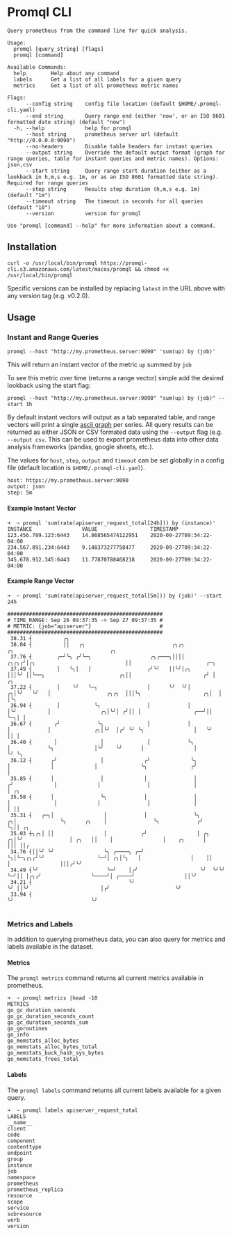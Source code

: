 # Promql CLI
```
Query prometheus from the command line for quick analysis.

Usage:
  promql [query_string] [flags]
  promql [command]

Available Commands:
  help        Help about any command
  labels      Get a list of all labels for a given query
  metrics     Get a list of all prometheus metric names

Flags:
      --config string    config file location (default $HOME/.promql-cli.yaml)
      --end string       Query range end (either 'now', or an ISO 8601 formatted date string) (default "now")
  -h, --help             help for promql
      --host string      prometheus server url (default "http://0.0.0.0:9090")
      --no-headers       Disable table headers for instant queries
      --output string    Override the default output format (graph for range queries, table for instant queries and metric names). Options: json,csv
      --start string     Query range start duration (either as a lookback in h,m,s e.g. 1m, or as an ISO 8601 formatted date string). Required for range queries
      --step string      Results step duration (h,m,s e.g. 1m) (default "1m")
      --timeout string   The timeout in seconds for all queries (default "10")
      --version          version for promql

Use "promql [command] --help" for more information about a command.

```

## Installation
```
curl -o /usr/local/bin/promql https://promql-cli.s3.amazonaws.com/latest/macos/promql && chmod +x /usr/local/bin/promql
```

Specific versions can be installed by replacing `latest` in the URL above with any version tag (e.g. v0.2.0).

## Usage

### Instant and Range Queries

```
promql --host "http://my.prometheus.server:9090" 'sum(up) by (job)'
```

This will return an instant vector of the metric `up` summed by `job`

To see this metric over time (returns a range vector) simple add the desired lookback using the start flag:
```
promql --host "http://my.prometheus.server:9090" "sum(up) by (job)" --start 1h
```

By default instant vectors will output as a tab separated table, and range vectors will print a single [ascii graph](https://github.com/guptarohit/asciigraph) per series. All query results can be returned as either JSON or CSV formated data using the `--output` flag (e.g. `--output csv`. This can be used to export prometheus data into other data analysis frameworks (pandas, google sheets, etc.).

The values for `host`, `step`, `output` and `timeout` can be set globally in a config file (default location is `$HOME/.promql-cli.yaml`).

```
host: https://my.prometheus.server:9090
output: json
step: 5m
```

#### Example Instant Vector
```
➜  ~ promql 'sum(rate(apiserver_request_total[24h])) by (instance)'
INSTANCE                VALUE                 TIMESTAMP
123.456.789.123:6443    14.868565474122951    2020-09-27T09:34:22-04:00
234.567.891.234:6443    9.148373277758477     2020-09-27T09:34:22-04:00
345.678.912.345:6443    11.77870788468218     2020-09-27T09:34:22-04:00

```

#### Example Range Vector
```
➜  ~ promql 'sum(rate(apiserver_request_total[5m])) by (job)' --start 24h

##################################################
# TIME_RANGE: Sep 26 09:37:35 -> Sep 27 09:37:35 #
# METRIC: {job="apiserver"}                      #
##################################################
 38.31 ┤          ╭╮
 38.04 ┤          ││   ╭╮                            ╭╮╭╮                         ╭╮                               ╭╮
 37.76 ┤        ╭─╯╰╮ ╭╯╰─╮                   ╭╮╭───╮││││                    ╭╮╭╮╭╯│╭╮                             ││                        ╭─╮
 37.49 ┤        │   ╰╮│   │                  ╭╯╰╯   ││╰╯│╭╮                  │││╰╯ ││╰──╮                        ╭╮││                       ╭╯ │  ╭╮
 37.22 ┤        │    ╰╯   ╰─╮                │      ╰╯  ╰╯│                ╭╮│╰╯   ╰╯   │                  ╭╮╭╮  │││╰╮                    ╭╮│  │  │╰╮
 36.94 ┤        │           ╰╮               │            │                │╰╯          │                ╭╮│╰╯│ ╭╯││ │                 ╭──╯││  ╰─╮│ │
 36.67 ┤       ╭╯            ╰╮              │            │                │            │              ╭╮│╰╯  │╭╯ ╰╯ ╰╮                │   ╰╯    ││ │
 36.40 ┤       │              │              │            ╰╮               │            ╰╮             │╰╯    ╰╯      │                │         ╰╯ ╰╮
 36.12 ┤      ╭╯              │             ╭╯             ╰╮              │             │             │              ╰╮              ╭╯             │
 35.85 ┤      │               │             │               │             ╭╯             │             │               │              │              │ ╭╮
 35.58 ┤      │               ╰╮            │               │             │              │             │               │              │              │ ││
 35.31 ┤   ╭─╮│                │            │               ╰╮          ╭╮│              ╰╮      ╭╮    │               ╰╮            ╭╯              ╰╮││ ╭╮
 35.03 ┼╮╭╮│ ││                │           ╭╯                │ ╭╮     ╭╮│╰╯               │ ╭╮   ││    │                │    ╭╮      │                │││ ││╭
 34.76 ┤││╰╯ ╰╯                ╰╮ ╭────╮ ╭─╯                 ╰╮│╰─╮╭╮╭╯╰╯                 ╰─╯│ ╭╮│╰╮   │                │    ││      │                │││╭╯╰╯
 34.49 ┤╰╯                      ╰─╯    │╭╯                    ╰╯  ╰╯╰╯                       ╰─╯││ │╭╮╭╯                ╰────╯│ ╭────╯                ││╰╯
 34.21 ┤                               ╰╯                                                       ╰╯ ││╰╯                       │╭╯                     ╰╯
 33.94 ┤                                                                                           ╰╯                         ╰╯


```

### Metrics and Labels

In addition to querying prometheus data, you can also query for metrics and labels available in the dataset.

#### Metrics

The `promql metrics` command returns all current metrics available in prometheus.

```
➜  ~ promql metrics |head -10
METRICS
go_gc_duration_seconds
go_gc_duration_seconds_count
go_gc_duration_seconds_sum
go_goroutines
go_info
go_memstats_alloc_bytes
go_memstats_alloc_bytes_total
go_memstats_buck_hash_sys_bytes
go_memstats_frees_total

```

#### Labels

The `promql labels` command returns all current labels available for a given query.

```
➜  ~ promql labels apiserver_request_total
LABELS
__name__
client
code
component
contenttype
endpoint
group
instance
job
namespace
prometheus
prometheus_replica
resource
scope
service
subresource
verb
version

```
